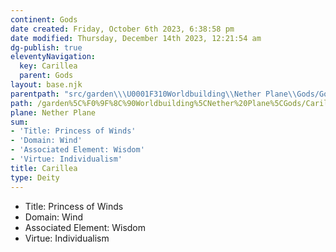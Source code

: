 ```yaml
---
continent: Gods
date created: Friday, October 6th 2023, 6:38:58 pm
date modified: Thursday, December 14th 2023, 12:21:54 am
dg-publish: true
eleventyNavigation:
  key: Carillea
  parent: Gods
layout: base.njk
parentpath: "src/garden\\\U0001F310Worldbuilding\\Nether Plane\\Gods/Gods.md"
path: /garden%5C%F0%9F%8C%90Worldbuilding%5CNether%20Plane%5CGods/Carillea/
plane: Nether Plane
sum:
- 'Title: Princess of Winds'
- 'Domain: Wind'
- 'Associated Element: Wisdom'
- 'Virtue: Individualism'
title: Carillea
type: Deity
---
```


- Title: Princess of Winds
- Domain: Wind
- Associated Element: Wisdom
- Virtue: Individualism